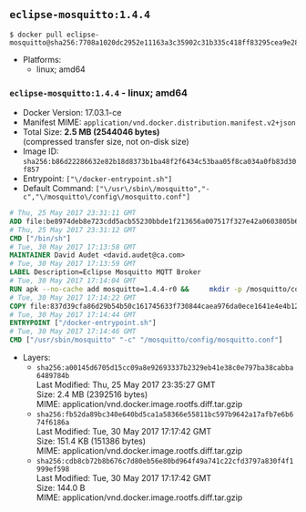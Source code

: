 ## `eclipse-mosquitto:1.4.4`

```console
$ docker pull eclipse-mosquitto@sha256:7708a1020dc2952e11163a3c35902c31b335c418ff83295cea9e283fdafeaad2
```

-	Platforms:
	-	linux; amd64

### `eclipse-mosquitto:1.4.4` - linux; amd64

-	Docker Version: 17.03.1-ce
-	Manifest MIME: `application/vnd.docker.distribution.manifest.v2+json`
-	Total Size: **2.5 MB (2544046 bytes)**  
	(compressed transfer size, not on-disk size)
-	Image ID: `sha256:b86d22286632e82b18d8373b1ba48f2f6434c53baa05f8ca034a0fb83d30f857`
-	Entrypoint: `["\/docker-entrypoint.sh"]`
-	Default Command: `["\/usr\/sbin\/mosquitto","-c","\/mosquitto\/config\/mosquitto.conf"]`

```dockerfile
# Thu, 25 May 2017 23:31:11 GMT
ADD file:be8974deb8e723cdd5acb55230bbde1f213656a007517f327e42a0603805b68b in / 
# Thu, 25 May 2017 23:31:12 GMT
CMD ["/bin/sh"]
# Tue, 30 May 2017 17:13:58 GMT
MAINTAINER David Audet <david.audet@ca.com>
# Tue, 30 May 2017 17:13:59 GMT
LABEL Description=Eclipse Mosquitto MQTT Broker
# Tue, 30 May 2017 17:14:04 GMT
RUN apk --no-cache add mosquitto=1.4.4-r0 &&     mkdir -p /mosquitto/config /mosquitto/data /mosquitto/log &&     cp /etc/mosquitto/mosquitto.conf /mosquitto/config &&     chown -R mosquitto:mosquitto /mosquitto
# Tue, 30 May 2017 17:14:22 GMT
COPY file:837d39cfa86d29b54b50c161745633f730844caea976da0ece1641e4e4b122aa in / 
# Tue, 30 May 2017 17:14:44 GMT
ENTRYPOINT ["/docker-entrypoint.sh"]
# Tue, 30 May 2017 17:14:46 GMT
CMD ["/usr/sbin/mosquitto" "-c" "/mosquitto/config/mosquitto.conf"]
```

-	Layers:
	-	`sha256:a00145d6705d15cc09a8e92693337b2329eb41e38c0e797ba38cabba6489784b`  
		Last Modified: Thu, 25 May 2017 23:35:27 GMT  
		Size: 2.4 MB (2392516 bytes)  
		MIME: application/vnd.docker.image.rootfs.diff.tar.gzip
	-	`sha256:fb52da89bc340e640bd5ca1a58366e55811bc597b9642a17afb7e6b674f6186a`  
		Last Modified: Tue, 30 May 2017 17:17:42 GMT  
		Size: 151.4 KB (151386 bytes)  
		MIME: application/vnd.docker.image.rootfs.diff.tar.gzip
	-	`sha256:cdb8cb72b8b676c7d80eb56e80bd964f49a741c22cfd3797a830f4f1999ef598`  
		Last Modified: Tue, 30 May 2017 17:17:42 GMT  
		Size: 144.0 B  
		MIME: application/vnd.docker.image.rootfs.diff.tar.gzip
